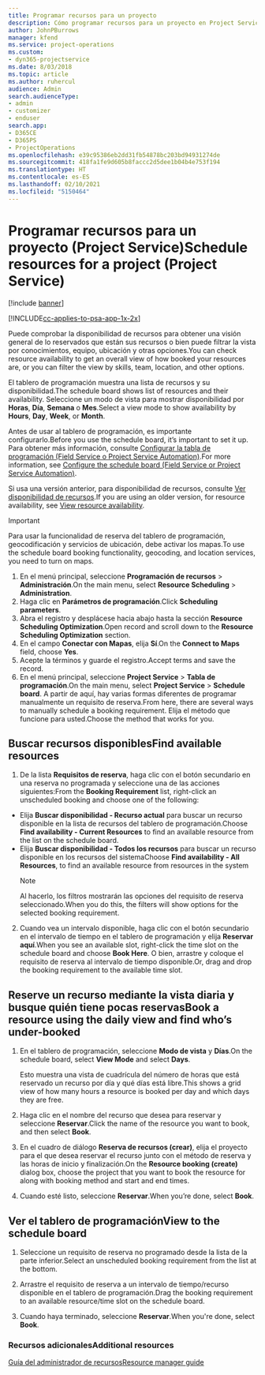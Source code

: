 ```yaml
---
title: Programar recursos para un proyecto
description: Cómo programar recursos para un proyecto en Project Service
author: JohnPBurrows
manager: kfend
ms.service: project-operations
ms.custom:
- dyn365-projectservice
ms.date: 8/03/2018
ms.topic: article
ms.author: ruhercul
audience: Admin
search.audienceType:
- admin
- customizer
- enduser
search.app:
- D365CE
- D365PS
- ProjectOperations
ms.openlocfilehash: e39c95386eb2dd31fb54878bc203bd94931274de
ms.sourcegitcommit: 418fa1fe9d605b8faccc2d5dee1b04b4e753f194
ms.translationtype: HT
ms.contentlocale: es-ES
ms.lasthandoff: 02/10/2021
ms.locfileid: "5150464"
---
```

# <a name="schedule-resources-for-a-project-project-service"></a><span data-ttu-id="972cf-103">Programar recursos para un proyecto (Project Service)</span><span class="sxs-lookup"><span data-stu-id="972cf-103">Schedule resources for a project (Project Service)</span></span>

[!include [banner](../includes/psa-now-project-operations.md)]

[!INCLUDE[cc-applies-to-psa-app-1x-2x](../includes/cc-applies-to-psa-app-1x-2x.md)]

<span data-ttu-id="972cf-104">Puede comprobar la disponibilidad de recursos para obtener una visión general de lo reservados que están sus recursos o bien puede filtrar la vista por conocimientos, equipo, ubicación y otras opciones.</span><span class="sxs-lookup"><span data-stu-id="972cf-104">You can check resource availability to get an overall view of how booked your resources are, or you can filter the view by skills, team, location, and other options.</span></span>  
  
<span data-ttu-id="972cf-105">El tablero de programación muestra una lista de recursos y su disponibilidad.</span><span class="sxs-lookup"><span data-stu-id="972cf-105">The schedule board shows list of resources and their availability.</span></span> <span data-ttu-id="972cf-106">Seleccione un modo de vista para mostrar disponibilidad por **Horas**, **Día**, **Semana** o **Mes**.</span><span class="sxs-lookup"><span data-stu-id="972cf-106">Select a view mode to show availability by **Hours**, **Day**, **Week**, or **Month**.</span></span>  
  
<span data-ttu-id="972cf-107">Antes de usar al tablero de programación, es importante configurarlo.</span><span class="sxs-lookup"><span data-stu-id="972cf-107">Before you use the schedule board, it’s important to set it up.</span></span> <span data-ttu-id="972cf-108">Para obtener más información, consulte [Configurar la tabla de programación (Field Service o Project Service Automation)](https://docs.microsoft.com/dynamics365/field-service/configure-schedule-board).</span><span class="sxs-lookup"><span data-stu-id="972cf-108">For more information, see [Configure the schedule board (Field Service or Project Service Automation)](https://docs.microsoft.com/dynamics365/field-service/configure-schedule-board).</span></span>
  
<span data-ttu-id="972cf-109">Si usa una versión anterior, para disponibilidad de recursos, consulte [Ver disponibilidad de recursos](../psa/view-resource-availability.md).</span><span class="sxs-lookup"><span data-stu-id="972cf-109">If you are using an older version, for resource availability, see [View resource availability](../psa/view-resource-availability.md).</span></span>  

> [!IMPORTANT]
>  <span data-ttu-id="972cf-110">Para usar la funcionalidad de reserva del tablero de programación, geocodificación y servicios de ubicación, debe activar los mapas.</span><span class="sxs-lookup"><span data-stu-id="972cf-110">To use the schedule board booking functionality, geocoding, and location services, you need to turn on maps.</span></span>  
> 
> 1. <span data-ttu-id="972cf-111">En el menú principal, seleccione **Programación de recursos** > **Administración**.</span><span class="sxs-lookup"><span data-stu-id="972cf-111">On the main menu, select **Resource Scheduling** > **Administration**.</span></span>  
> 2. <span data-ttu-id="972cf-112">Haga clic en **Parámetros de programación**.</span><span class="sxs-lookup"><span data-stu-id="972cf-112">Click **Scheduling parameters**.</span></span>  
> 3. <span data-ttu-id="972cf-113">Abra el registro y desplácese hacia abajo hasta la sección **Resource Scheduling Optimization**.</span><span class="sxs-lookup"><span data-stu-id="972cf-113">Open record and scroll down to the **Resource Scheduling Optimization** section.</span></span>  
> 4. <span data-ttu-id="972cf-114">En el campo **Conectar con Mapas**, elija **Sí**.</span><span class="sxs-lookup"><span data-stu-id="972cf-114">On the **Connect to Maps** field, choose **Yes**.</span></span>  
> 5. <span data-ttu-id="972cf-115">Acepte la términos y guarde el registro.</span><span class="sxs-lookup"><span data-stu-id="972cf-115">Accept terms and save the record.</span></span>  
> 6. <span data-ttu-id="972cf-116">En el menú principal, seleccione **Project Service** > **Tabla de programación**.</span><span class="sxs-lookup"><span data-stu-id="972cf-116">On the main menu, select **Project Service** > **Schedule board**.</span></span> <span data-ttu-id="972cf-117">A partir de aquí, hay varias formas diferentes de programar manualmente un requisito de reserva.</span><span class="sxs-lookup"><span data-stu-id="972cf-117">From here, there are several ways to manually schedule a booking requirement.</span></span> <span data-ttu-id="972cf-118">Elija el método que funcione para usted.</span><span class="sxs-lookup"><span data-stu-id="972cf-118">Choose the method that works for you.</span></span>
  
## <a name="find-available-resources"></a><span data-ttu-id="972cf-119">Buscar recursos disponibles</span><span class="sxs-lookup"><span data-stu-id="972cf-119">Find available resources</span></span>

1.  <span data-ttu-id="972cf-120">De la lista **Requisitos de reserva**, haga clic con el botón secundario en una reserva no programada y seleccione una de las acciones siguientes:</span><span class="sxs-lookup"><span data-stu-id="972cf-120">From the **Booking Requirement** list, right-click an unscheduled booking and choose one of the following:</span></span>  
  
- <span data-ttu-id="972cf-121">Elija **Buscar disponibilidad - Recurso actual** para buscar un recurso disponible en la lista de recursos del tablero de programación.</span><span class="sxs-lookup"><span data-stu-id="972cf-121">Choose **Find availability - Current Resources** to find an available resource from the list on the schedule board.</span></span>  
- <span data-ttu-id="972cf-122">Elija **Buscar disponibilidad - Todos los recursos** para buscar un recurso disponible en los recursos del sistema</span><span class="sxs-lookup"><span data-stu-id="972cf-122">Choose **Find availability - All Resources**, to find an available resource from resources in the system</span></span>  
   > [!NOTE]
   >  <span data-ttu-id="972cf-123">Al hacerlo, los filtros mostrarán las opciones del requisito de reserva seleccionado.</span><span class="sxs-lookup"><span data-stu-id="972cf-123">When you do this, the filters will show options for the selected booking requirement.</span></span>  
  
2. <span data-ttu-id="972cf-124">Cuando vea un intervalo disponible, haga clic con el botón secundario en el intervalo de tiempo en el tablero de programación y elija **Reservar aquí**.</span><span class="sxs-lookup"><span data-stu-id="972cf-124">When you see an available slot, right-click the time slot on the schedule board and choose **Book Here**.</span></span> <span data-ttu-id="972cf-125">O bien, arrastre y coloque el requisito de reserva al intervalo de tiempo disponible.</span><span class="sxs-lookup"><span data-stu-id="972cf-125">Or, drag and drop the booking requirement to the available time slot.</span></span>  
  

## <a name="book-a-resource-using-the-daily-view-and-find-whos-under-booked"></a><span data-ttu-id="972cf-126">Reserve un recurso mediante la vista diaria y busque quién tiene pocas reservas</span><span class="sxs-lookup"><span data-stu-id="972cf-126">Book a resource using the daily view and find who’s under-booked</span></span>
  
1.  <span data-ttu-id="972cf-127">En el tablero de programación, seleccione **Modo de vista** y **Días**.</span><span class="sxs-lookup"><span data-stu-id="972cf-127">On the schedule board, select **View Mode** and select **Days**.</span></span>  
  
    <span data-ttu-id="972cf-128">Esto muestra una vista de cuadrícula del número de horas que está reservado un recurso por día y qué días está libre.</span><span class="sxs-lookup"><span data-stu-id="972cf-128">This shows a grid view of how many hours a resource is booked per day and which days they are free.</span></span>  
  
2.  <span data-ttu-id="972cf-129">Haga clic en el nombre del recurso que desea para reservar y seleccione **Reservar**.</span><span class="sxs-lookup"><span data-stu-id="972cf-129">Click the name of the resource you want to book, and then select **Book**.</span></span>  
  
3.  <span data-ttu-id="972cf-130">En el cuadro de diálogo **Reserva de recursos (crear)**, elija el proyecto para el que desea reservar el recurso junto con el método de reserva y las horas de inicio y finalización.</span><span class="sxs-lookup"><span data-stu-id="972cf-130">On the **Resource booking (create)** dialog box, choose the project that you want to book the resource for along with booking method and start and end times.</span></span>  
  
4.  <span data-ttu-id="972cf-131">Cuando esté listo, seleccione **Reservar**.</span><span class="sxs-lookup"><span data-stu-id="972cf-131">When you’re done, select **Book**.</span></span>  
  
## <a name="view-to-the-schedule-board"></a><span data-ttu-id="972cf-132">Ver el tablero de programación</span><span class="sxs-lookup"><span data-stu-id="972cf-132">View to the schedule board</span></span>
  
1.  <span data-ttu-id="972cf-133">Seleccione un requisito de reserva no programado desde la lista de la parte inferior.</span><span class="sxs-lookup"><span data-stu-id="972cf-133">Select an unscheduled booking requirement from the list at the bottom.</span></span>  
  
2.  <span data-ttu-id="972cf-134">Arrastre el requisito de reserva a un intervalo de tiempo/recurso disponible en el tablero de programación.</span><span class="sxs-lookup"><span data-stu-id="972cf-134">Drag the booking requirement to an available resource/time slot on the schedule board.</span></span>  
  
3.  <span data-ttu-id="972cf-135">Cuando haya terminado, seleccione **Reservar**.</span><span class="sxs-lookup"><span data-stu-id="972cf-135">When you're done, select **Book**.</span></span>  
  
### <a name="additional-resources"></a><span data-ttu-id="972cf-136">Recursos adicionales</span><span class="sxs-lookup"><span data-stu-id="972cf-136">Additional resources</span></span>  
 [<span data-ttu-id="972cf-137">Guía del administrador de recursos</span><span class="sxs-lookup"><span data-stu-id="972cf-137">Resource manager guide</span></span>](../psa/resource-manager-guide.md)
